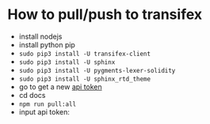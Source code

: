 
# How to pull/push to transifex
- install nodejs
- install python pip
- `sudo pip3 install -U transifex-client`
- `sudo pip3 install -U sphinx`
- `sudo pip3 install -U pygments-lexer-solidity`
- `sudo pip3 install -U sphinx_rtd_theme`
- go to get a new [api token](https://www.transifex.com/user/settings/api)
- cd docs
- `npm run pull:all`
- input api token: 